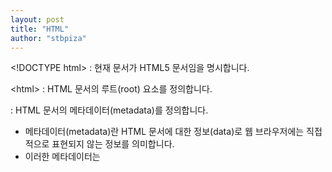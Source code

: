 ```yaml
---
layout: post
title: "HTML"
author: "stbpiza"
---
```


&#60;!DOCTYPE html> : 현재 문서가 HTML5 문서임을 명시합니다.

&#60;html> : HTML 문서의 루트(root) 요소를 정의합니다.

<head> : HTML 문서의 메타데이터(metadata)를 정의합니다.

- 메타데이터(metadata)란 HTML 문서에 대한 정보(data)로 웹 브라우저에는 직접적으로 표현되지 않는 정보를 의미합니다.
- 이러한 메타데이터는 <title>, <style>, <meta>, <link>, <script>, <base>태그 등을 이용하여 표현할 수 있습니다.

<link rel="cannoical" href="주소"> 한 페이지에 주소가 여러개일때 한 주소에 몰아넣기

<meta>
 charset="utf-8"
 name="" content="" 이용자에게 보이진 않지만 사용가능한 정보(검색 등)
 http-equiv="refresh" content="30" 30초마다 새로고침
 description="" 검색노출시 미리보기에 나오는 내용 (1-2개 문장이나 짧은 단락 추천)
 name="viewport" content="width=divice-width, initial-scale=1.0" 모바일 화면

<title> : HTML 문서의 제목(title)을 정의하며, 다음과 같은 용도로 사용됩니다.

- 웹 브라우저의 툴바(toolbar)에 표시됩니다.
- 웹 브라우저의 즐겨찾기(favorites)에 추가할 때 즐겨찾기의 제목이 됩니다.
- 검색 엔진의 결과 페이지에 제목으로 표시됩니다.

semantic태그 의미론적
<header></header> 
<nav></nav>
<section>
  <article></article>
  <article></article>
  <article></article>
</section>
<footer></footer> 


<body> : 웹 브라우저를 통해 보이는 내용(content) 부분입니다.

<h1> ~ <h6> : 제목(heading)을 나타냅니다.

<p> : 단락(paragraph)을 나타냅니다.

<strong></strong> 굵게(중요)
<b></b> 굵게

<i></i> 이탤릭체
<em></em> 이탤릭체(중요)

<mark></mark> 하이라이팅

<del></del> 삭제효과(취소선) (ins와 짝)
<strike></strike> html5 지원안함
<s></s> html5 권장 del보단 약한삭제

<u></u> 밑줄 철자오류에 씀
<ins></ins> 밑줄 삽입된 텍스트

<abbr></abbr> 밑줄에 줄임말 html5에서 권장
<acronym></acronym> 기능은같음

<sup></sup> 위첨자
<sub></sub> 아래첨자

<br> 줄바꿈

<p></p> 단락

<blockquote></blockquote> 블록인용구

<address></address> 주소

<img src="">
width 가로
height 세로
alt 대신 나올 글자
title 도움말

<ul></ul>목차
  <li></li> 그룹하위항목
<ol></ol>숫자목차 순서
  <li></li>

<a href=""></a> 링크
target="_black" 새창에서열기
title="" 마우스 올리면 설명

class="" 그룹화
id="" class보다 우선, 유일값

<div></div>       의미 기능 포함안된값 블럭값(줄바뀜)
<span></span>   줄안바뀜

<table border="테두리">   표
  <thead>
    <tr>
      <th></th> 진하게
    </tr>
  </thead>
  <tbody>
    <tr>
      <td></td>
    </tr>
  </tbody>
  <tfoot>
    <tr>
      <td></td>
    </tr>
  </tfoot>

rowspan="" x개의 행 병합 아래로
colspan="" x개의 열 병합 오른쪽

</table>

<form action="http://localhost/login.php"> 서버로 정보보내기
  method="get" 공개전송 "post" 비공개전송
  autocomplete="on" 자동완성

  <input type="text" name="값 이름" value="default value"> 입력상자
  type="password" 암호입력상자
  type="submit" 제출버튼 value로 이름변경가능
  type="button" 전송기능은 없는 순수버튼
  type="reset" 내용초기화
  type="radio" 동그란버튼 (이름을 똑같이 여러개 만들면 하나만 선택됨)
  type="checkbox" 다중선택
  checked 넣어두면 기본선택
  type="hidden" name="" value="" 숨겨진정보 전송
  type="file" 파일전송 (form에다가 name="이름" method="post" enctype="multipart/form-data" 추가해야함)

  type="number" 숫자만 입력가능 min="" max="" 지정가능
  placeholder="" 입력전 내용 표시
  autofocus 커서 시작위치지정
  required 미입력시 제출막기
  pattern="[a-zA-Z]" 알파벳 한글자 [][] 두글자 .은 모든문자 .+ 모든문자 무제한(하나이상) [0-9] 숫자

  <textarea cols="" rows=""></textarea> 여러줄 입력상자

</form>



<label for="id_txt"></label> id값의 이름표라는의미
for 대신 레이블로 감싸도 가능



<select name="값 이름" multiple(다중선택)>
  <option value="값"></option> 옵션중에 하나 선택
  <option value="값"></option>
  <option value="값"></option>
</select>





< ! - -  주석
- - >

pixabay 사진
disqus livere 댓글
tawk.to 채팅
analytics.google.com 방문분석

</pre>

